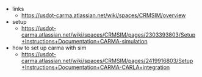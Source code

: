 

- links
	- https://usdot-carma.atlassian.net/wiki/spaces/CRMSIM/overview
- setup
	- https://usdot-carma.atlassian.net/wiki/spaces/CRMSIM/pages/2303393803/Setup+Instructions+Documentation+CARMA-simulation
- how to set up carma with sim
	- https://usdot-carma.atlassian.net/wiki/spaces/CRMSIM/pages/2419916803/Setup+Instructions+Documentation+CARMA-CARLA+integration

